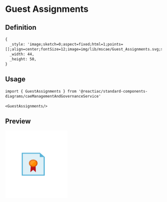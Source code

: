 # Guest Assignments

## Definition

```
{
  _style: 'image;sketch=0;aspect=fixed;html=1;points=[];align=center;fontSize=12;image=img/lib/mscae/Guest_Assignments.svg;strokeColor=none;',
  _width: 44,
  _height: 50,
}
```

## Usage

```
import { GuestAssignments } from '@reactiac/standard-components-diagrams/caeManagementAndGovernanceService'

<GuestAssignments/>
```

## Preview

<img src="./guest-assignments.png" width="200"/>

